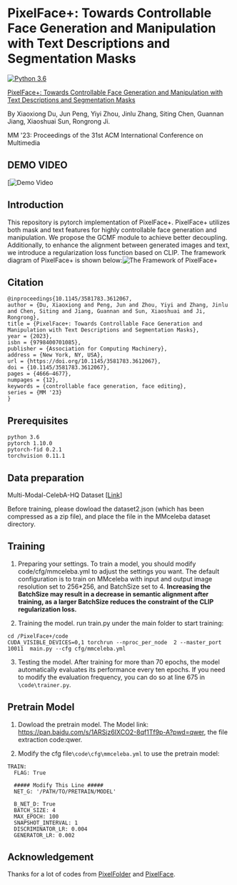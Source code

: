 # PixelFace+: Towards Controllable Face Generation and Manipulation with Text Descriptions and Segmentation Masks
[![Python 3.6](https://img.shields.io/badge/Python-3.6-blue.svg)](https://www.python.org/downloads/release/python-360/)

[PixelFace+: Towards Controllable Face Generation and Manipulation with Text Descriptions and Segmentation Masks](https://dl.acm.org/doi/10.1145/3581783.3612067) 

By Xiaoxiong Du, Jun Peng, Yiyi Zhou, Jinlu Zhang, Siting Chen, Guannan Jiang, Xiaoshuai Sun, Rongrong Ji.

MM '23: Proceedings of the 31st ACM International Conference on Multimedia

## DEMO VIDEO
[![Demo Video](https://www.youtube.com/watch?v=tIKXBXaBbTo)
## Introduction
This repository is pytorch implementation of PixelFace+. PixelFace+ utilizes both mask and text features for highly controllable face generation and manipulation. We propose the GCMF module to achieve better decoupling. Additionally, to enhance the alignment between generated images and text, we introduce a regularization loss function based on CLIP. The framework diagram of PixelFace+ is shown below:![The Framework of PixelFace+](https://github.com/qazwsx671713/PixelFace-Plus/blob/main/framwork.png)

## Citation
```
@inproceedings{10.1145/3581783.3612067,
author = {Du, Xiaoxiong and Peng, Jun and Zhou, Yiyi and Zhang, Jinlu and Chen, Siting and Jiang, Guannan and Sun, Xiaoshuai and Ji, Rongrong},
title = {PixelFace+: Towards Controllable Face Generation and Manipulation with Text Descriptions and Segmentation Masks},
year = {2023},
isbn = {9798400701085},
publisher = {Association for Computing Machinery},
address = {New York, NY, USA},
url = {https://doi.org/10.1145/3581783.3612067},
doi = {10.1145/3581783.3612067},
pages = {4666–4677},
numpages = {12},
keywords = {controllable face generation, face editing},
series = {MM '23}
}
```

## Prerequisites
```
python 3.6
pytorch 1.10.0
pytorch-fid 0.2.1
torchvision 0.11.1
```

## Data preparation
Multi-Modal-CelebA-HQ Dataset [[Link](https://github.com/IIGROUP/MM-CelebA-HQ-Dataset)]

Before training, please dowload the dataset2.json (which has been compressed as a zip file), and place the file in the MMceleba dataset directory.
## Training
1. Preparing your settings. To train a model, you should modify code/cfg/mmceleba.yml to adjust the settings you want. The default configuration is to train on MMceleba with input and output image resolution set to 256*256, and BatchSize set to 4. **Increasing the BatchSize may result in a decrease in semantic alignment after training, as a larger BatchSize reduces the constraint of the CLIP regularization loss.**

2. Training the model. run  train.py under the main folder to start training:
```
cd /PixelFace+/code
CUDA_VISIBLE_DEVICES=0,1 torchrun --nproc_per_node  2 --master_port 10011  main.py --cfg cfg/mmceleba.yml
```
3. Testing the model. After training for more than 70 epochs, the model automatically evaluates its performance every ten epochs. If you need to modify the evaluation frequency, you can do so at line 675 in `\code\trainer.py`.

## Pretrain Model
1. Dowload the pretrain model.
The Model link: https://pan.baidu.com/s/1ARSjz6IXCO2-8qf1Tf9p-A?pwd=qwer, the file extraction code:qwer.

2. Modify the cfg file`\code\cfg\mmceleba.yml` to use the pretrain model:
```
TRAIN:
  FLAG: True

  ##### Modify This Line #####
  NET_G: '/PATH/TO/PRETRAIN/MODEL'

  B_NET_D: True
  BATCH_SIZE: 4  
  MAX_EPOCH: 100
  SNAPSHOT_INTERVAL: 1  
  DISCRIMINATOR_LR: 0.004
  GENERATOR_LR: 0.002
```
## Acknowledgement
Thanks for a lot of codes from [PixelFolder](https://github.com/BlingHe/PixelFolder) and [PixelFace](https://github.com/pengjunn/PixelFace).

